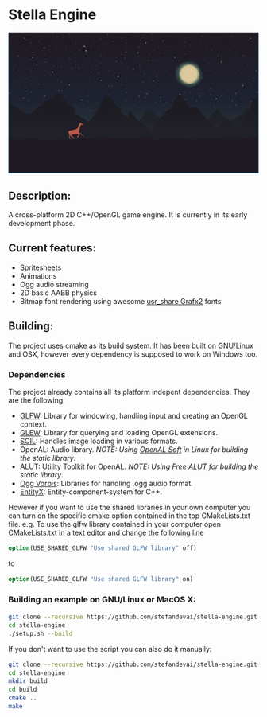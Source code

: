 # Stella Engine

![Stella Engine stellar example](/img/stellar.png)

## Description:

A cross-platform 2D C++/OpenGL game engine. It is currently in its early development phase.

## Current features:

- Spritesheets
- Animations
- Ogg audio streaming
- 2D basic AABB physics
- Bitmap font rendering using awesome [usr_share Grafx2](https://opengameart.org/users/usrshare) fonts

## Building:

The project uses cmake as its build system. It has been built on GNU/Linux and OSX, however every dependency is supposed to work on Windows too.

### Dependencies

The project already contains all its platform indepent dependencies. They are the following

- [GLFW](https://github.com/glfw/glfw): Library for windowing, handling input and creating an OpenGL context.
- [GLEW](https://github.com/nigels-com/glew): Library for querying and loading OpenGL extensions.
- [SOIL](https://github.com/kbranigan/Simple-OpenGL-Image-Library): Handles image loading in various formats.
- OpenAL: Audio library. *NOTE: Using [OpenAL Soft](https://github.com/kcat/openal-soft) in Linux for building the static library*.
- ALUT: Utility Toolkit for OpenAL. *NOTE: Using [Free ALUT](https://github.com/vancegroup/freealut) for building the static library*.
- [Ogg Vorbis](): Libraries for handling .ogg audio format.
- [EntityX](https://github.com/alecthomas/entityx): Entity-component-system for C++.

However if you want to use the shared libraries in your own computer you can turn on the specific cmake option contained in the top CMakeLists.txt file.
e.g. To use the glfw library contained in your computer open CMakeLists.txt in a text editor and change the following line

```cmake
option(USE_SHARED_GLFW "Use shared GLFW library" off)
```

to

```cmake
option(USE_SHARED_GLFW "Use shared GLFW library" on)
```
### Building an example on GNU/Linux or MacOS X:

```bash
git clone --recursive https://github.com/stefandevai/stella-engine.git
cd stella-engine
./setup.sh --build
```

If you don't want to use the script you can also do it manually:

```bash
git clone --recursive https://github.com/stefandevai/stella-engine.git
cd stella-engine
mkdir build
cd build
cmake ..
make
```

